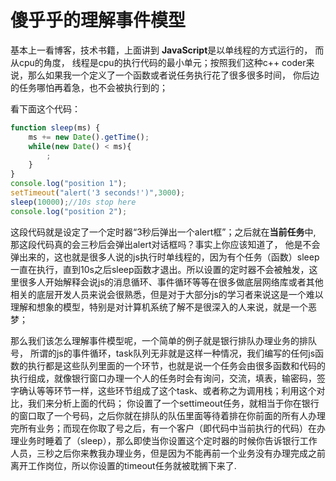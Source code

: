 # 傻乎乎的理解事件模型

基本上一看博客，技术书籍，上面讲到 **JavaScript**是以单线程的方式运行的， 而从cpu的角度， 线程是cpu的执行代码的最小单元；按照我们这种c++ coder来说，那么如果我一个定义了一个函数或者说任务执行花了很多很多时间， 你后边的任务哪怕再着急，也不会被执行到的；

看下面这个代码：

```javascript
function sleep(ms) {
    ms += new Date().getTime();
    while(new Date() < ms){
        ;
    }
}
console.log("position 1");
setTimeout("alert('3 seconds!')",3000);
sleep(10000);//10s stop here
console.log("position 2");
```
这段代码就是设定了一个定时器“3秒后弹出一个alert框”；之后就在**当前任务**中, 那这段代码真的会三秒后会弹出alert对话框吗？事实上你应该知道了， 他是不会弹出来的，这也就是很多人说的js执行时单线程的，因为有个任务（函数）sleep一直在执行，直到10s之后sleep函数才退出。所以设置的定时器不会被触发，这里很多人开始解释会说js的消息循环、事件循环等等在很多做底层网络库或者其他相关的底层开发人员来说会很熟悉，但是对于大部分js的学习者来说这是一个难以理解和想象的模型，特别是对计算机系统了解不是很深入的人来说，就是一个恶梦；

那么我们该怎么理解事件模型呢，一个简单的例子就是银行排队办理业务的排队号， 所谓的js的事件循环，task队列无非就是这样一种情况，我们编写的任何js函数的执行都是这些队列里面的一个环节，也就是说一个任务会由很多函数和代码的执行组成，就像银行窗口办理一个人的任务时会有询问，交流，填表，输密码，签字确认等等环节一样，这些环节组成了这个task、或者称之为调用栈；利用这个对比，我们来分析上面的代码； 你设置了一个settimeout任务，就相当于你在银行的窗口取了一个号码，之后你就在排队的队伍里面等待着排在你前面的所有人办理完所有业务；而现在你取了号之后，有一个客户（即代码中当前执行的代码）在办理业务时睡着了（sleep），那么即使当你设置这个定时器的时候你告诉银行工作人员，三秒之后你来教我办理业务，但是因为不能再前一个业务没有办理完成之前离开工作岗位，所以你设置的timeout任务就被耽搁下来了.


